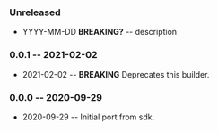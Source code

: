 ### Unreleased

- YYYY-MM-DD **BREAKING?** -- description

### 0.0.1 -- 2021-02-02

- 2021-02-02 -- **BREAKING** Deprecates this builder.

### 0.0.0 -- 2020-09-29

- 2020-09-29 -- Initial port from sdk.
